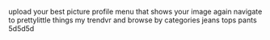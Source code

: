 upload your best picture
profile menu that shows your image again
navigate to prettylittle things
my trendvr and browse by categories
jeans tops pants
5d5d5d
